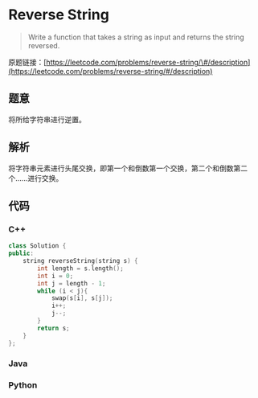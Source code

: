 # Reverse String

> Write a function that takes a string as input and returns the string reversed.

原题链接：[https://leetcode.com/problems/reverse-string/\#/description](https://leetcode.com/problems/reverse-string/#/description)

## 题意

将所给字符串进行逆置。

## 解析

将字符串元素进行头尾交换，即第一个和倒数第一个交换，第二个和倒数第二个......进行交换。

## 代码

### C++

```cpp
class Solution {
public:
    string reverseString(string s) {
        int length = s.length();
        int i = 0;
        int j = length - 1;
        while (i < j){
            swap(s[i], s[j]);
            i++;
            j--;
        }
        return s;
    }
};
```

### Java

### Python



